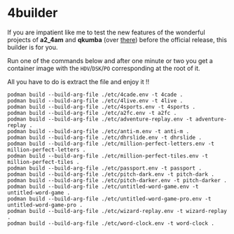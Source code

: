 # 4builder

If you are impatient like me to test the new features of the wonderful projects of **a2_4am** and **qkumba** (over [there](https://github.com/a2-4am?tab=repositories)) before the official release, this builder is for you.

Run one of the commands below and after one minute or two you get a container image with the `HDV`/`DSK`/`PO` corresponding at the root of it.

All you have to do is extract the file and enjoy it !!

```shell
podman build --build-arg-file ./etc/4cade.env -t 4cade .
podman build --build-arg-file ./etc/4live.env -t 4live .
podman build --build-arg-file ./etc/4sports.env -t 4sports .
podman build --build-arg-file ./etc/a2fc.env -t a2fc .
podman build --build-arg-file ./etc/adventure-replay.env -t adventure-replay .
podman build --build-arg-file ./etc/anti-m.env -t anti-m .
podman build --build-arg-file ./etc/dhrslide.env -t dhrslide .
podman build --build-arg-file ./etc/million-perfect-letters.env -t million-perfect-letters .
podman build --build-arg-file ./etc/million-perfect-tiles.env -t million-perfect-tiles .
podman build --build-arg-file ./etc/passport.env -t passport .
podman build --build-arg-file ./etc/pitch-dark.env -t pitch-dark .
podman build --build-arg-file ./etc/pitch-darker.env -t pitch-darker .
podman build --build-arg-file ./etc/untitled-word-game.env -t untitled-word-game .
podman build --build-arg-file ./etc/untitled-word-game-pro.env -t untitled-word-game-pro .
podman build --build-arg-file ./etc/wizard-replay.env -t wizard-replay .
podman build --build-arg-file ./etc/word-clock.env -t word-clock .
```
